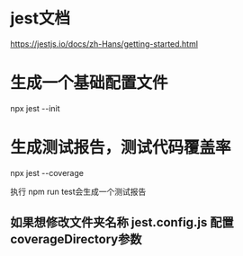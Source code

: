 
# jest文档
https://jestjs.io/docs/zh-Hans/getting-started.html

# 生成一个基础配置文件
npx jest --init

# 生成测试报告，测试代码覆盖率
npx jest --coverage

  执行 npm run test会生成一个测试报告
  ## 如果想修改文件夹名称 jest.config.js 配置coverageDirectory参数

